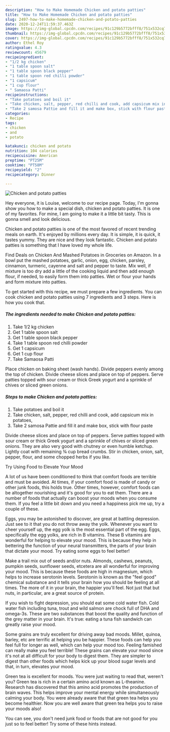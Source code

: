 ```yaml
---
description: "How to Make Homemade Chicken and potato patties"
title: "How to Make Homemade Chicken and potato patties"
slug: 2497-how-to-make-homemade-chicken-and-potato-patties
date: 2020-12-24T11:59:37.463Z
image: https://img-global.cpcdn.com/recipes/91c129b5772bfff8/751x532cq70/chicken-and-potato-patties-recipe-main-photo.jpg
thumbnail: https://img-global.cpcdn.com/recipes/91c129b5772bfff8/751x532cq70/chicken-and-potato-patties-recipe-main-photo.jpg
cover: https://img-global.cpcdn.com/recipes/91c129b5772bfff8/751x532cq70/chicken-and-potato-patties-recipe-main-photo.jpg
author: Ethel Roy
ratingvalue: 4.3
reviewcount: 45679
recipeingredient:
- "1/2 kg chicken"
- "1 table spoon salt"
- "1 table spoon black pepper"
- "1 table spoon red chilli powder"
- "1 capsicum"
- "1 cup flour"
- " Samaosa Patti"
recipeinstructions:
- "Take potatoes and boil it"
- "Take chicken, salt, pepper, red chilli and cook, add capsicum mix in potatoes,"
- "Take 2 samosa Pattie and fill it and make box, stick with flour paste"
categories:
- Recipe
tags:
- chicken
- and
- potato

katakunci: chicken and potato 
nutrition: 104 calories
recipecuisine: American
preptime: "PT25M"
cooktime: "PT58M"
recipeyield: "2"
recipecategory: Dinner

---
```



![Chicken and potato patties](https://img-global.cpcdn.com/recipes/91c129b5772bfff8/751x532cq70/chicken-and-potato-patties-recipe-main-photo.jpg)

Hey everyone, it is Louise, welcome to our recipe page. Today, I'm gonna show you how to make a special dish, chicken and potato patties. It is one of my favorites. For mine, I am going to make it a little bit tasty. This is gonna smell and look delicious.

Chicken and potato patties is one of the most favored of recent trending meals on earth. It's enjoyed by millions every day. It is simple, it is quick, it tastes yummy. They are nice and they look fantastic. Chicken and potato patties is something that I have loved my whole life.

Find Deals on Chicken And Mashed Potatoes in Groceries on Amazon. In a bowl put the mashed potatoes, garlic, onion, egg, chicken, parsley, cinnamon, turmeric, cayenne and salt and pepper to taste. Mix well, if mixture is too dry add a little of the cooking liquid and then add enough flour, if needed, to easily form them into patties. Wet or flour your hands and form mixture into patties.


To get started with this recipe, we must prepare a few ingredients. You can cook chicken and potato patties using 7 ingredients and 3 steps. Here is how you cook that.

<!--inarticleads1-->

##### The ingredients needed to make Chicken and potato patties:

1. Take 1/2 kg chicken
1. Get 1 table spoon salt
1. Get 1 table spoon black pepper
1. Take 1 table spoon red chilli powder
1. Get 1 capsicum
1. Get 1 cup flour
1. Take  Samaosa Patti


Place chicken on baking sheet (wash hands). Divide peppers evenly among the top of chicken. Divide cheese slices and place on top of peppers. Serve patties topped with sour cream or thick Greek yogurt and a sprinkle of chives or sliced green onions. 

<!--inarticleads2-->

##### Steps to make Chicken and potato patties:

1. Take potatoes and boil it
1. Take chicken, salt, pepper, red chilli and cook, add capsicum mix in potatoes,
1. Take 2 samosa Pattie and fill it and make box, stick with flour paste


Divide cheese slices and place on top of peppers. Serve patties topped with sour cream or thick Greek yogurt and a sprinkle of chives or sliced green onions. They are also very good with chutney or even humble ketchup. Lightly coat with remaining ¾ cup bread crumbs. Stir in chicken, onion, salt, pepper, flour, and some chopped herbs if you like. 

Try Using Food to Elevate Your Mood


A lot of us have been conditioned to think that comfort foods are terrible and must be avoided. At times, if your comfort food is made of candy or other junk foods, this holds true. Other times, however, comfort foods can be altogether nourishing and it's good for you to eat them. There are a number of foods that actually can boost your moods when you consume them. If you feel a little bit down and you need a happiness pick me up, try a couple of these.

Eggs, you may be astonished to discover, are great at battling depression. Just see to it that you do not throw away the yolk. Whenever you want to cheer yourself up, the egg yolk is the most essential part of the egg. Eggs, specifically the egg yolks, are rich in B vitamins. These B vitamins are wonderful for helping to elevate your mood. This is because they help in bettering the function of your neural transmitters, the parts of your brain that dictate your mood. Try eating some eggs to feel better!

Make a trail mix out of seeds and/or nuts. Almonds, cashews, peanuts, pumpkin seeds, sunflower seeds, etcetera are all wonderful for improving your mood. This is because these foods are high in magnesium, which helps to increase serotonin levels. Serotonin is known as the "feel good" chemical substance and it tells your brain how you should be feeling at all times. The more of it in your brain, the happier you'll feel. Not just that but nuts, in particular, are a great source of protein.

If you wish to fight depression, you should eat some cold water fish. Cold water fish including tuna, trout and wild salmon are chock full of DHA and omega-3s. These are two substances that boost the quality and function of the grey matter in your brain. It's true: eating a tuna fish sandwich can greatly raise your mood. 

Some grains are truly excellent for driving away bad moods. Millet, quinoa, barley, etc are terrific at helping you be happier. These foods can help you feel full for longer as well, which can help your mood too. Feeling famished can really make you feel terrible! These grains can elevate your mood since it's not at all difficult for your body to digest them. They are simpler to digest than other foods which helps kick up your blood sugar levels and that, in turn, elevates your mood.

Green tea is excellent for moods. You were just waiting to read that, weren't you? Green tea is rich in a certain amino acid known as L-theanine. Research has discovered that this amino acid promotes the production of brain waves. This helps improve your mental energy while simultaneously calming your body. You were already aware that that green tea helps you become healthier. Now you are well aware that green tea helps you to raise your moods also!

You can see, you don't need junk food or foods that are not good for you just so to feel better! Try  some  of  these  hints  instead.

